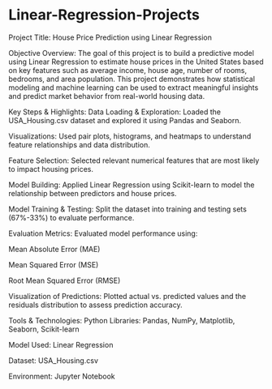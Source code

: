 # Linear-Regression-Projects

Project Title: House Price Prediction using Linear Regression

Objective Overview:
The goal of this project is to build a predictive model using Linear Regression to estimate house prices in the United States based on key features such as average income, house age, number of rooms, bedrooms, and area population. This project demonstrates how statistical modeling and machine learning can be used to extract meaningful insights and predict market behavior from real-world housing data.

Key Steps & Highlights:
Data Loading & Exploration: Loaded the USA_Housing.csv dataset and explored it using Pandas and Seaborn.

Visualizations: Used pair plots, histograms, and heatmaps to understand feature relationships and data distribution.

Feature Selection: Selected relevant numerical features that are most likely to impact housing prices.

Model Building: Applied Linear Regression using Scikit-learn to model the relationship between predictors and house prices.

Model Training & Testing: Split the dataset into training and testing sets (67%-33%) to evaluate performance.

Evaluation Metrics: Evaluated model performance using:

Mean Absolute Error (MAE)

Mean Squared Error (MSE)

Root Mean Squared Error (RMSE)

Visualization of Predictions: Plotted actual vs. predicted values and the residuals distribution to assess prediction accuracy.

Tools & Technologies:
Python Libraries: Pandas, NumPy, Matplotlib, Seaborn, Scikit-learn

Model Used: Linear Regression

Dataset: USA_Housing.csv

Environment: Jupyter Notebook

